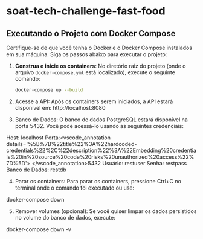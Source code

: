 # soat-tech-challenge-fast-food

## Executando o Projeto com Docker Compose

Certifique-se de que você tenha o Docker e o Docker Compose instalados em sua máquina. Siga os passos abaixo para executar o projeto:

1. **Construa e inicie os containers**:
   No diretório raiz do projeto (onde o arquivo `docker-compose.yml` está localizado), execute o seguinte comando:
   ```bash
   docker-compose up --build

2. Acesse a API: Após os containers serem iniciados, a API estará disponível em:
   http://localhost:8080

3. Banco de Dados: O banco de dados PostgreSQL estará disponível na porta 5432. Você pode acessá-lo usando as seguintes credenciais:

Host: localhost
Porta:<vscode_annotation details='%5B%7B%22title%22%3A%22hardcoded-credentials%22%2C%22description%22%3A%22Embedding%20credentials%20in%20source%20code%20risks%20unauthorized%20access%22%7D%5D'> </vscode_annotation>5432
Usuário: restuser
Senha: restpass
Banco de Dados: restdb

4. Parar os containers: Para parar os containers, pressione Ctrl+C no terminal onde o comando foi executado ou use:

docker-compose down

5. Remover volumes (opcional): Se você quiser limpar os dados persistidos no volume do banco de dados, execute:

docker-compose down -v